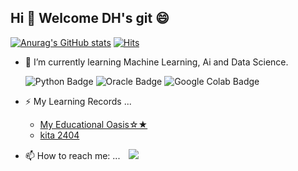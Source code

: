##  Hi 👋  Welcome DH's git 😄
[![Anurag's GitHub stats](https://github-readme-stats.vercel.app/api?username=leedoheon98)](https://github.com/anuraghazra/github-readme-stats)
[![Hits](https://hits.seeyoufarm.com/api/count/incr/badge.svg?url=https%3A%2F%2Fgithub.com%2Fleedoheon98%2Fkita_2404&count_bg=%2379C83D&title_bg=%23555555&icon=github.svg&icon_color=%23E7E7E7&title=hits&edge_flat=false)](https://hits.seeyoufarm.com)

- 🌱 I’m currently learning Machine Learning, Ai and Data Science.
  
  ![Python Badge](https://img.shields.io/badge/Python-3776AB?logo=python&logoColor=fff&style=for-the-badge) ![Oracle Badge](https://img.shields.io/badge/Oracle-F80000?logo=oracle&logoColor=fff&style=for-the-badge) ![Google Colab Badge](https://img.shields.io/badge/Google%20Colab-F9AB00?logo=googlecolab&logoColor=fff&style=for-the-badge)
  
- ⚡ My Learning Records ...
  - [My Educational Oasis☆★](https://github.com/leedoheon98/My-Educational-Oasis)  
  - [kita 2404](https://github.com/leedoheon98/kita_2404)
  

- 📫 How to reach me: ...    <a href="https://instagram.com/do_heon2">
                                <img 
                                    src="http://img.shields.io/badge/-Instagram-black?style=flat&logo=Instagram&link=https://instagram.com/do_heon2/"
                                    style="height : auto; margin-left : 10px; margin-right : 10px;"/>
                              </a>
